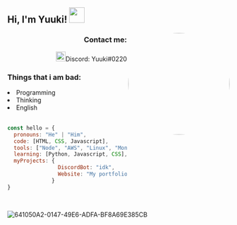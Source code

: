 <h2> Hi, I'm Yuuki! <img src="https://emoji.gg/assets/emoji/1317_intslUrarakaSleepy.gif" width="35"> </h2>
<img align='right' src="https://avatars.githubusercontent.com/u/52652158?v=4" width="230" style="border-radius: 100%;">
<h3 align="right"> Contact me: </h3>
<div align="right">
<img alt="Yuuki's Discord" width="22px" src="https://raw.githubusercontent.com/peterthehan/peterthehan/master/assets/discord.svg"/>Discord: Yuuki#0220
   </div>


### Things that i am bad:
<li> Programming </li>
<li> Thinking </li>
<li> English </li>
   <br>


```javascript
const hello = {
  pronouns: "He" | "Him",
  code: [HTML, CSS, Javascript],
  tools: ["Node", "AWS", "Linux", "MongoDB", "PhotoShop", "Unity"],
  learning: [Python, Javascript, CSS],
  myProjects: {
                DiscordBot: "idk",
                Website: "My portfolio"
              }
}
```

<br>

![641050A2-0147-49E6-ADFA-BF8A69E385CB](https://user-images.githubusercontent.com/52652158/117948870-d5efa380-b311-11eb-8f4b-f8002e3912b9.jpeg)
